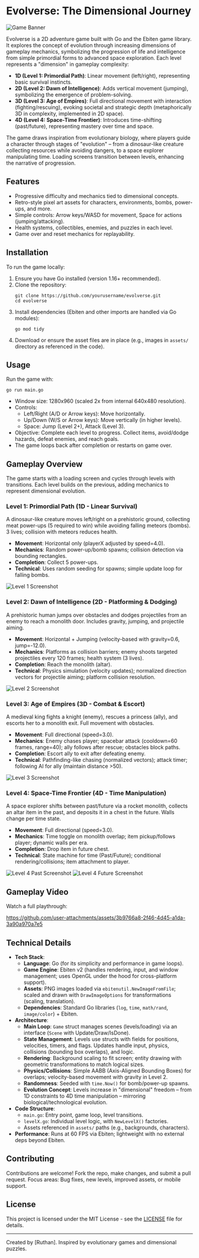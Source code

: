 # Evolverse: The Dimensional Journey

![Game Banner](game_preview/game_banner.png)

Evolverse is a 2D adventure game built with Go and the Ebiten game library. It explores the concept of evolution through increasing dimensions of gameplay mechanics, symbolizing the progression of life and intelligence from simple primordial forms to advanced space exploration. Each level represents a "dimension" in gameplay complexity:

- **1D (Level 1: Primordial Path)**: Linear movement (left/right), representing basic survival instincts.
- **2D (Level 2: Dawn of Intelligence)**: Adds vertical movement (jumping), symbolizing the emergence of problem-solving.
- **3D (Level 3: Age of Empires)**: Full directional movement with interaction (fighting/rescuing), evoking societal and strategic depth (metaphorically 3D in complexity, implemented in 2D space).
- **4D (Level 4: Space-Time Frontier)**: Introduces time-shifting (past/future), representing mastery over time and space.

The game draws inspiration from evolutionary biology, where players guide a character through stages of "evolution" – from a dinosaur-like creature collecting resources while avoiding dangers, to a space explorer manipulating time. Loading screens transition between levels, enhancing the narrative of progression.

## Features
- Progressive difficulty and mechanics tied to dimensional concepts.
- Retro-style pixel art assets for characters, environments, bombs, power-ups, and more.
- Simple controls: Arrow keys/WASD for movement, Space for actions (jumping/attacking).
- Health systems, collectibles, enemies, and puzzles in each level.
- Game over and reset mechanics for replayability.

## Installation
To run the game locally:

1. Ensure you have Go installed (version 1.16+ recommended).
2. Clone the repository:
   ```
   git clone https://github.com/yourusername/evolverse.git
   cd evolverse
   ```
3. Install dependencies (Ebiten and other imports are handled via Go modules):
   ```
   go mod tidy
   ```
4. Download or ensure the asset files are in place (e.g., images in `assets/` directory as referenced in the code).

## Usage
Run the game with:
```
go run main.go
```
- Window size: 1280x960 (scaled 2x from internal 640x480 resolution).
- Controls:
  - Left/Right (A/D or Arrow keys): Move horizontally.
  - Up/Down (W/S or Arrow keys): Move vertically (in higher levels).
  - Space: Jump (Level 2+), Attack (Level 3).
- Objective: Complete each level to progress. Collect items, avoid/dodge hazards, defeat enemies, and reach goals.
- The game loops back after completion or restarts on game over.

## Gameplay Overview
The game starts with a loading screen and cycles through levels with transitions. Each level builds on the previous, adding mechanics to represent dimensional evolution.

### Level 1: Primordial Path (1D - Linear Survival)
A dinosaur-like creature moves left/right on a prehistoric ground, collecting meat power-ups (5 required to win) while avoiding falling meteors (bombs). 3 lives; collision with meteors reduces health.

- **Movement**: Horizontal only (playerX adjusted by speed=4.0).
- **Mechanics**: Random power-up/bomb spawns; collision detection via bounding rectangles.
- **Completion**: Collect 5 power-ups.
- **Technical**: Uses random seeding for spawns; simple update loop for falling bombs.

![Level 1 Screenshot](game_preview/primordial_path.png)

### Level 2: Dawn of Intelligence (2D - Platforming & Dodging)
A prehistoric human jumps over obstacles and dodges projectiles from an enemy to reach a monolith door. Includes gravity, jumping, and projectile aiming.

- **Movement**: Horizontal + Jumping (velocity-based with gravity=0.6, jump=-12.0).
- **Mechanics**: Platforms as collision barriers; enemy shoots targeted projectiles every 120 frames; health system (3 lives).
- **Completion**: Reach the monolith (altar).
- **Technical**: Physics simulation (velocity updates); normalized direction vectors for projectile aiming; platform collision resolution.

![Level 2 Screenshot](game_preview/dawn_of_intelligence.png)

### Level 3: Age of Empires (3D - Combat & Escort)
A medieval king fights a knight (enemy), rescues a princess (ally), and escorts her to a monolith exit. Full movement with obstacles.

- **Movement**: Full directional (speed=3.0).
- **Mechanics**: Enemy chases player; spacebar attack (cooldown=60 frames, range=40); ally follows after rescue; obstacles block paths.
- **Completion**: Escort ally to exit after defeating enemy.
- **Technical**: Pathfinding-like chasing (normalized vectors); attack timer; following AI for ally (maintain distance >50).

![Level 3 Screenshot](game_preview/age_of_empires.png)

### Level 4: Space-Time Frontier (4D - Time Manipulation)
A space explorer shifts between past/future via a rocket monolith, collects an altar item in the past, and deposits it in a chest in the future. Walls change per time state.

- **Movement**: Full directional (speed=3.0).
- **Mechanics**: Time toggle on monolith overlap; item pickup/follows player; dynamic walls per era.
- **Completion**: Drop item in future chest.
- **Technical**: State machine for time (Past/Future); conditional rendering/collisions; item attachment to player.

![Level 4 Past Screenshot](game_preview/space_time_frontier1.png)
![Level 4 Future Screenshot](game_preview/space_time_frontier2.png)

## Gameplay Video
Watch a full playthrough:

https://github.com/user-attachments/assets/3b9766a8-2f46-4d45-a1da-3a90a970a7e5

## Technical Details
- **Tech Stack**:
  - **Language**: Go (for its simplicity and performance in game loops).
  - **Game Engine**: Ebiten v2 (handles rendering, input, and window management; uses OpenGL under the hood for cross-platform support).
  - **Assets**: PNG images loaded via `ebitenutil.NewImageFromFile`; scaled and drawn with `DrawImageOptions` for transformations (scaling, translation).
  - **Dependencies**: Standard Go libraries (`log`, `time`, `math/rand`, `image/color`) + Ebiten.
- **Architecture**:
  - **Main Loop**: `Game` struct manages scenes (levels/loading) via an interface (`Scene` with Update/Draw/IsDone).
  - **State Management**: Levels use structs with fields for positions, velocities, timers, and flags. Updates handle input, physics, collisions (bounding box overlaps), and logic.
  - **Rendering**: Background scaling to fit screen; entity drawing with geometric transformations to match logical sizes.
  - **Physics/Collisions**: Simple AABB (Axis-Aligned Bounding Boxes) for overlaps; velocity-based movement with gravity in Level 2.
  - **Randomness**: Seeded with `time.Now()` for bomb/power-up spawns.
  - **Evolution Concept**: Levels increase in "dimensional" freedom – from 1D constraints to 4D time manipulation – mirroring biological/technological evolution.
- **Code Structure**:
  - `main.go`: Entry point, game loop, level transitions.
  - `levelX.go`: Individual level logic, with `NewLevelX()` factories.
  - Assets referenced in `assets/` paths (e.g., backgrounds, characters).
- **Performance**: Runs at 60 FPS via Ebiten; lightweight with no external deps beyond Ebiten.

## Contributing
Contributions are welcome! Fork the repo, make changes, and submit a pull request. Focus areas: Bug fixes, new levels, improved assets, or mobile support.

## License
This project is licensed under the MIT License - see the [LICENSE](LICENSE) file for details.

---

Created by [Ruthan]. Inspired by evolutionary games and dimensional puzzles.